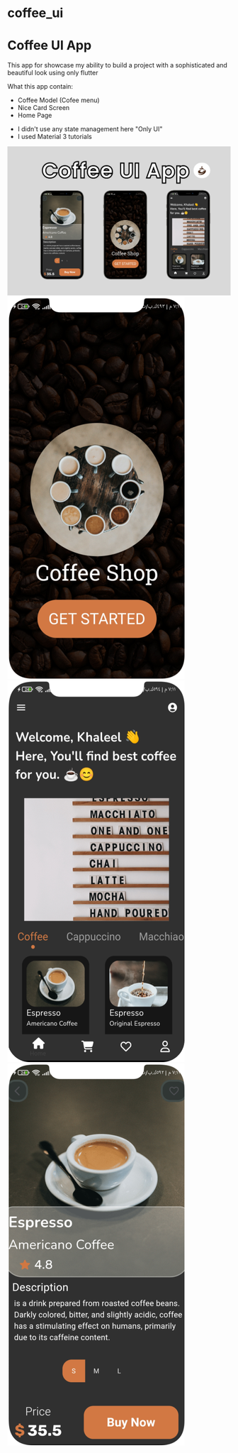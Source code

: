 # coffee_ui

# Coffee UI App

This app for showcase my ability to build a project with a sophisticated and beautiful look using only flutter

What this app contain:
- Coffee Model (Cofee menu)
- Nice Card Screen
- Home Page

* I didn't use any state management here "Only UI"
* I used Material 3 tutorials

<img src="screenshots/Frame 1.png">
<br>
<img src="screenshots/screen 1.png">
<br>
<img src="screenshots/screen 2.png">
<br>
<img src="screenshots/screen 3.png">
